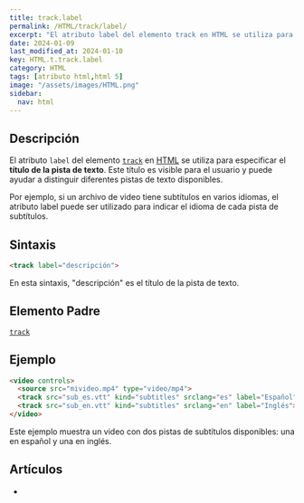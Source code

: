 ```yaml
---
title: track.label
permalink: /HTML/track/label/
excerpt: "El atributo label del elemento track en HTML se utiliza para especificar el título de la pista de texto."
date: 2024-01-09
last_modified_at: 2024-01-10
key: HTML.t.track.label
category: HTML
tags: [atributo html,html 5]
image: "/assets/images/HTML.png"
sidebar:
  nav: html
---
```


## Descripción


El atributo `label` del elemento [`track`](https://www.w3api.com/HTML/track/) en [HTML](https://www.manualweb.net/html/) se utiliza para especificar el **título de la pista de texto**. Este título es visible para el usuario y puede ayudar a distinguir diferentes pistas de texto disponibles.


Por ejemplo, si un archivo de video tiene subtítulos en varios idiomas, el atributo label puede ser utilizado para indicar el idioma de cada pista de subtítulos.


## Sintaxis


```html
<track label="descripción">
```


En esta sintaxis, "descripción" es el título de la pista de texto.


## Elemento Padre


[`track`](https://www.w3api.com/HTML/track/)


## Ejemplo


```html
<video controls>
  <source src="mivideo.mp4" type="video/mp4">
  <track src="sub_es.vtt" kind="subtitles" srclang="es" label="Español">
  <track src="sub_en.vtt" kind="subtitles" srclang="en" label="Inglés">
</video>

```


Este ejemplo muestra un video con dos pistas de subtítulos disponibles: una en español y una en inglés.


## Artículos

- 

